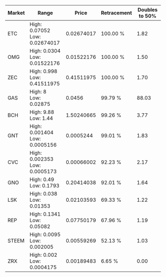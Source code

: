 | Market | Range | Price| Retracement | Doubles to 50% |
| --- | --- | --- | --- | --- |
| ETC | High: 0.07052<br />Low: 0.02674017 | 0.02674017 | 100.00 % | 1.82 |
| OMG | High: 0.0304<br />Low: 0.01522176 | 0.01522176 | 100.00 % | 1.50 |
| ZEC | High: 0.998<br />Low: 0.41511975 | 0.41511975 | 100.00 % | 1.70 |
| GAS | High: 8<br />Low: 0.02875 | 0.0456 | 99.79 % | 88.03 |
| BCH | High: 9.88<br />Low: 1.44 | 1.50240665 | 99.26 % | 3.77 |
| GNT | High: 0.001404<br />Low: 0.0005156 | 0.0005244 | 99.01 % | 1.83 |
| CVC | High: 0.002353<br />Low: 0.0005173 | 0.00066002 | 92.23 % | 2.17 |
| GNO | High: 0.49<br />Low: 0.1793 | 0.20414038 | 92.01 % | 1.64 |
| LSK | High: 0.038<br />Low: 0.01353 | 0.02103593 | 69.33 % | 1.22 |
| REP | High: 0.1341<br />Low: 0.05082 | 0.07750179 | 67.96 % | 1.19 |
| STEEM | High: 0.0095<br />Low: 0.002005 | 0.00559269 | 52.13 % | 1.03 |
| ZRX | High: 0.002<br />Low: 0.0004175 | 0.00189483 | 6.65 % | 0.00 |
